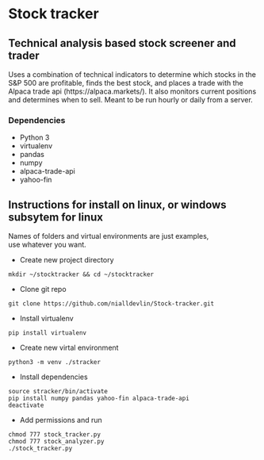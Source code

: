 # Stock tracker
## Technical analysis based stock screener and trader
<p>
Uses a combination of technical indicators to determine which stocks in the S&P 500 are profitable, finds the best stock, and places a trade with the Alpaca trade api (https://alpaca.markets/). It also monitors current positions and determines when to sell. Meant to be run hourly or daily from a server.
</p>

### Dependencies
- Python 3
- virtualenv
- pandas
- numpy
- alpaca-trade-api
- yahoo-fin

## Instructions for install on linux, or windows subsytem for linux
<p>
Names of folders and virtual environments are just examples,<br>
use whatever you want.<br>

- Create new project directory

```mkdir ~/stocktracker && cd ~/stocktracker```

- Clone git repo

```git clone https://github.com/nialldevlin/Stock-tracker.git```

- Install virtualenv

```pip install virtualenv```

- Create new virtal environment

```python3 -m venv ./stracker```

- Install dependencies

```
source stracker/bin/activate
pip install numpy pandas yahoo-fin alpaca-trade-api
deactivate
```

- Add permissions and run

```
chmod 777 stock_tracker.py
chmod 777 stock_analyzer.py
./stock_tracker.py
```




		
 
